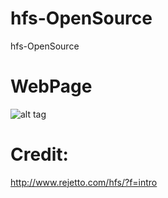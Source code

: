# hfs-OpenSource
hfs-OpenSource

# WebPage
![alt tag](http://i.imgur.com/GvTVusb.jpg)

# Credit:
http://www.rejetto.com/hfs/?f=intro